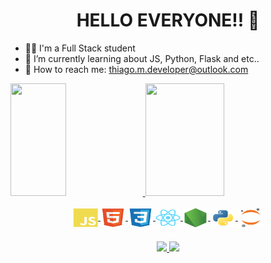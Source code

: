 <h1 align="center"> HELLO EVERYONE!! 👋 </h1>

- 👨‍💻 I'm a Full Stack student 
- 💪 I’m currently learning about JS, Python, Flask  and etc..
- 📨 How to reach me: thiago.m.developer@outlook.com


<div> 
  <a href="https.beacons.ai/thiagomrg"/>
  <img height="180em" width="42%" src="https://github-readme-stats.vercel.app/api?username=thiagomrg&show_icons=true&theme=dark&include_all_commits=true&count_private=true"/>
  <img height=180em" width="50%" src="https://github-readme-stats.vercel.app/api/top-langs/?username=thiagomrg&layout=compact&langs_count=16&theme=dark"/>
</div>
<br>
<div align="center">
  <img align="center" alt="Thiago-JS" height="30" width="40" src="https://raw.githubusercontent.com/devicons/devicon/master/icons/javascript/javascript-plain.svg">
  <img align="center" alt="Thiago-HTML5" height="30" width="40" src="https://raw.githubusercontent.com/devicons/devicon/master/icons/html5/html5-original.svg">
  <img align="center" alt="Thiago-CSS3" height="30" width="40" src="https://raw.githubusercontent.com/devicons/devicon/master/icons/css3/css3-original.svg">
  <img align="center" alt="Thiago-React" height="30" width="40" src="https://raw.githubusercontent.com/devicons/devicon/master/icons/react/react-original.svg">
  <img align="center" alt="Thiago-nodeJS" height="30" width="40" src="https://raw.githubusercontent.com/devicons/devicon/master/icons/nodejs/nodejs-original.svg">
  <img align="center" alt="Thiago-Python" height="30" width="40" src="https://raw.githubusercontent.com/devicons/devicon/master/icons/python/python-original.svg">
  <img align="center" alt="Thiago-Anaconda" height="30" width="40" src="https://raw.githubusercontent.com/devicons/devicon/master/icons/jupyter/jupyter-original.svg">
</div>


###

<div align="center">
  <a href="https://www.linkedin.com/in/thiagomrg-developer/" target="_blank"><img src="https://img.shields.io/badge/LinkedIn-0077B5?style=for-the-badge&logo=linkedin&logoColor=white"/>
  <a href="mailto:thiago.m.developer@outlook.com"><img src="https://img.shields.io/badge/Gmail-D14836?style=for-the-badge&logo=gmail&logoColor=white" target=_blank"/>
</div>

